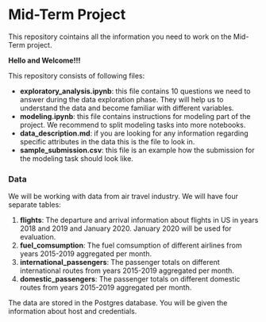 # Mid-Term Project
This repository cointains all the information you need to work on the Mid-Term project.


**Hello and Welcome!!!**

This repository consists of following files:

- **exploratory_analysis.ipynb**: this file contains 10 questions we need to answer during the data exploration phase. They will help us to understand the data and become familiar with different variables.
- **modeling.ipynb**: this file contains instructions for modeling part of the project. We recommend to split modeling tasks into more notebooks.
- **data_description.md**: if you are looking for any information regarding specific attributes in the data this is the file to look in.
- **sample_submission.csv**: this file is an example how the submission for the modeling task should look like.

### Data

We will be working with data from air travel industry. We will have four separate tables:

1. **flights**: The departure and arrival information about flights in US in years 2018 and 2019 and January 2020. January 2020 will be used for evaluation. 
2. **fuel_comsumption**: The fuel comsumption of different airlines from years 2015-2019 aggregated per month.
3. **international_passengers**: The passenger totals on different international routes from years 2015-2019 aggregated per month.
4. **domestic_passengers**: The passenger totals on different domestic routes from years 2015-2019 aggregated per month.

The data are stored in the Postgres database. You will be given the information about host and credentials.




